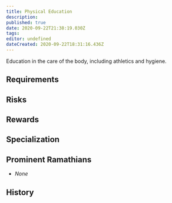 ```yaml
---
title: Physical Education
description: 
published: true
date: 2020-09-22T21:38:19.030Z
tags: 
editor: undefined
dateCreated: 2020-09-22T18:31:16.436Z
---
```


Education in the care of the body, including athletics and hygiene.

## Requirements

## Risks

## Rewards

## Specialization

## Prominent Ramathians

- *None*

## History

